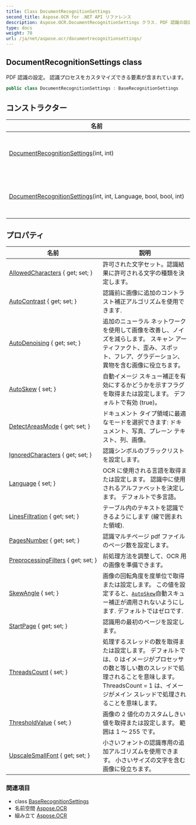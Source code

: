 ```yaml
---
title: Class DocumentRecognitionSettings
second_title: Aspose.OCR for .NET API リファレンス
description: Aspose.OCR.DocumentRecognitionSettings クラス. PDF 認識の設定 認識プロセスをカスタマイズできる要素が含まれています
type: docs
weight: 70
url: /ja/net/aspose.ocr/documentrecognitionsettings/
---
```

## DocumentRecognitionSettings class

PDF 認識の設定。 認識プロセスをカスタマイズできる要素が含まれています。

```csharp
public class DocumentRecognitionSettings : BaseRecognitionSettings
```

## コンストラクター

| 名前 | 説明 |
| --- | --- |
| [DocumentRecognitionSettings](documentrecognitionsettings/#constructor)(int, int) | の新しいインスタンスを初期化します`DocumentRecognitionSettings`プロパティの短いセットを持つクラス. |
| [DocumentRecognitionSettings](documentrecognitionsettings/#constructor_1)(int, int, Language, bool, bool, int) | の新しいインスタンスを初期化します`DocumentRecognitionSettings`プロパティの完全なセットを持つクラス. |

## プロパティ

| 名前 | 説明 |
| --- | --- |
| [AllowedCharacters](../../aspose.ocr/baserecognitionsettings/allowedcharacters/) { get; set; } | 許可された文字セット。認識結果に許可される文字の種類を決定します。 |
| [AutoContrast](../../aspose.ocr/baserecognitionsettings/autocontrast/) { get; set; } | 認識前に画像に追加のコントラスト補正アルゴリズムを使用できます. |
| [AutoDenoising](../../aspose.ocr/baserecognitionsettings/autodenoising/) { get; set; } | 追加のニューラル ネットワークを使用して画像を改善し、ノイズを減らします。 スキャン アーティファクト、歪み、スポット、フレア、グラデーション、異物を含む画像に役立ちます。 |
| [AutoSkew](../../aspose.ocr/baserecognitionsettings/autoskew/) { set; } | 自動イメージ スキュー補正を有効にするかどうかを示すフラグを取得または設定します。 デフォルトで有効 (true)。 |
| [DetectAreasMode](../../aspose.ocr/baserecognitionsettings/detectareasmode/) { get; set; } | ドキュメント タイプ領域に最適なモードを選択できます: ドキュメント、写真、プレーン テキスト、列、画像。 |
| [IgnoredCharacters](../../aspose.ocr/baserecognitionsettings/ignoredcharacters/) { get; set; } | 認識シンボルのブラックリストを設定します。 |
| [Language](../../aspose.ocr/baserecognitionsettings/language/) { set; } | OCR に使用される言語を取得または設定します。  認識中に使用されるアルファベットを決定します。 デフォルトで多言語。 |
| [LinesFiltration](../../aspose.ocr/baserecognitionsettings/linesfiltration/) { get; set; } | テーブル内のテキストを認識できるようにします (線で囲まれた領域). |
| [PagesNumber](../../aspose.ocr/documentrecognitionsettings/pagesnumber/) { get; set; } | 認識マルチページ pdf ファイルのページ数を設定します。 |
| [PreprocessingFilters](../../aspose.ocr/baserecognitionsettings/preprocessingfilters/) { get; set; } | 前処理方法を調整して、OCR 用の画像を準備できます。 |
| [SkewAngle](../../aspose.ocr/baserecognitionsettings/skewangle/) { set; } | 画像の回転角度を度単位で取得または設定します。 この値を設定すると、[`AutoSkew`](../baserecognitionsettings/autoskew/)自動スキュー補正が適用されないようにします. デフォルトではゼロです. |
| [StartPage](../../aspose.ocr/documentrecognitionsettings/startpage/) { get; set; } | 認識用の最初のページを設定します。 |
| [ThreadsCount](../../aspose.ocr/baserecognitionsettings/threadscount/) { set; } | 処理するスレッドの数を取得または設定します。 デフォルトでは、0 はイメージがプロセッサの数と等しい数のスレッドで処理されることを意味します。 ThreadsCount = 1 は、イメージがメイン スレッドで処理されることを意味します。 |
| [ThresholdValue](../../aspose.ocr/baserecognitionsettings/thresholdvalue/) { set; } | 画像の 2 値化のカスタムしきい値を取得または設定します。 範囲は 1 ～ 255 です。 |
| [UpscaleSmallFont](../../aspose.ocr/baserecognitionsettings/upscalesmallfont/) { get; set; } | 小さいフォントの認識専用の追加アルゴリズムを使用できます。 小さいサイズの文字を含む画像に役立ちます。 |

### 関連項目

* class [BaseRecognitionSettings](../baserecognitionsettings/)
* 名前空間 [Aspose.OCR](../../aspose.ocr/)
* 組み立て [Aspose.OCR](../../)


